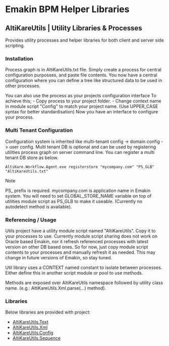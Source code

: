 # Emakin BPM Helper Libraries

## AltiKareUtils | Utility Libraries & Processes
<p>
  Provides utility processes and helper libraries for both client and server side scripting.
</p>

### Installation
<p>
  Process graph is in AltiKareUtils.txt file. Simply create a process for central configuration purposses, and paste file contents. 
  You now have a central configuration where you can define a tree like structured data to be used in other processes. 
</p>
<p>
  You can also use the process as your projects configuration interface To achieve this;
  - Copy process to your project folder.</li>
  - Change context name in module script "Config" to match your project name. (Use UPPER_CASE syntax for better standardisation)</li>
  </ol>
  Now you have an interface to configure your process.
</p>

### Multi Tenant Configuration
<p>Configuration system is inherited like multi-tenant config -> domain config -> user config. Multi tenant DB is optional and can be used by registering utilities process graph on server command line. You can register a multi tenant DB store as below.</p>

```
AltiKare.Workflow.Agent.exe registerstore "mycompany.com" "PS_GLB" "AltiKareUtils.txt"
```
> [!NOTE]
> PS_ prefix is required. mycompany.com is application name in Emakin system.
> You will need to set GLOBAL_STORE_NAME variable on top of utilities module script as PS_GLB to make it useable. (Currently no autodetect method is available).

### Referencing / Usage
<p>
  Utils project have a utility module script named "AltiKareUtils". Copy it to your processes to use.
  Currently module script sharing does not work on Oracle based Emakin, nor it refresh referenced processes with latest version on other DB based ones. 
  So for now, just copy module script contents to your processes and manually refresh it as needed.
  This may change in future versions of Emakin, so stay tuned.
</p>
<p>Util library uses a CONTEXT named constant to isolate between processes. Either define this in another script module or pool to use methods.</p>
<p>Methods are exposed over AltiKareUtils namespace followed by utility class name. (e.g.: AltiKareUtils.Xml.parse(...) method).</p>

### Libraries
<p>
  Below libraries are provided with project:
</p>

- <a href="https://github.com/ramazanb/Emakin/blob/master/AltiKareUtils.Text.md">AltiKareUtils.Text</a>
- <a href="https://github.com/ramazanb/Emakin/blob/master/AltiKareUtils.Xml.md">AltiKareUtils.Xml</a>
- <a href="https://github.com/ramazanb/Emakin/blob/master/AltiKareUtils.Config.md">AltiKareUtils.Config</a>
- <a href="https://github.com/ramazanb/Emakin/blob/master/AltiKareUtils.Sequence.md">AltiKareUtils.Sequence</a>
